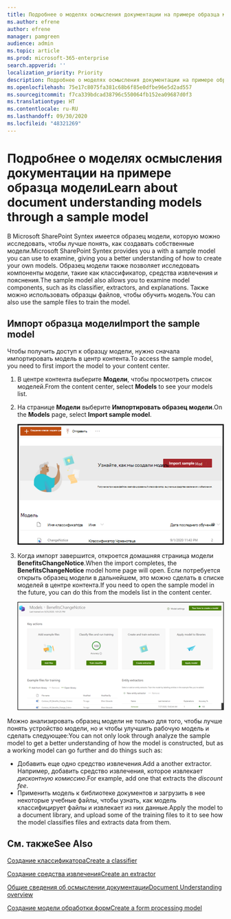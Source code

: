 ```yaml
---
title: Подробнее о моделях осмысления документации на примере образца модели
ms.author: efrene
author: efrene
manager: pamgreen
audience: admin
ms.topic: article
ms.prod: microsoft-365-enterprise
search.appverid: ''
localization_priority: Priority
description: Подробнее о моделях осмысления документации на примере образца модели
ms.openlocfilehash: 75e17c8075fa381c68b6f85e0dfbe96e5d2ad557
ms.sourcegitcommit: f7ca339bdcad38796c550064fb152ea09687d0f3
ms.translationtype: HT
ms.contentlocale: ru-RU
ms.lasthandoff: 09/30/2020
ms.locfileid: "48321269"
---
```

# <a name="learn-about-document-understanding-models-through-a-sample-model"></a><span data-ttu-id="a669a-103">Подробнее о моделях осмысления документации на примере образца модели</span><span class="sxs-lookup"><span data-stu-id="a669a-103">Learn about document understanding models through a sample model</span></span>

<span data-ttu-id="a669a-104">В Microsoft SharePoint Syntex имеется образец модели, которую можно исследовать, чтобы лучше понять, как создавать собственные модели.</span><span class="sxs-lookup"><span data-stu-id="a669a-104">Microsoft SharePoint Syntex provides you a with a sample model you can use to examine, giving you a better understanding of how to create your own models.</span></span> <span data-ttu-id="a669a-105">Образец модели также позволяет исследовать компоненты модели, такие как классификатор, средства извлечения и пояснения.</span><span class="sxs-lookup"><span data-stu-id="a669a-105">The sample model also allows you to examine model components, such as its classifier, extractors, and explanations.</span></span> <span data-ttu-id="a669a-106">Также можно использовать образцы файлов, чтобы обучить модель.</span><span class="sxs-lookup"><span data-stu-id="a669a-106">You can also use the sample files to train the model.</span></span>

## <a name="import-the-sample-model"></a><span data-ttu-id="a669a-107">Импорт образца модели</span><span class="sxs-lookup"><span data-stu-id="a669a-107">Import the sample model</span></span>

<span data-ttu-id="a669a-108">Чтобы получить доступ к образцу модели, нужно сначала импортировать модель в центр контента.</span><span class="sxs-lookup"><span data-stu-id="a669a-108">To access the sample model, you need to first import the model to your content center.</span></span>

1. <span data-ttu-id="a669a-109">В центре контента выберите **Модели**, чтобы просмотреть список моделей.</span><span class="sxs-lookup"><span data-stu-id="a669a-109">From the content center, select **Models** to see your models list.</span></span></br>
2. <span data-ttu-id="a669a-110">На странице **Модели** выберите **Импортировать образец модели**.</span><span class="sxs-lookup"><span data-stu-id="a669a-110">On the **Models** page, select **Import sample model**.</span></span></br>

    ![Импорт образца модели](../media/content-understanding/import-sample-model.png) </br>

3. <span data-ttu-id="a669a-112">Когда импорт завершится, откроется домашняя страница модели **BenefitsChangeNotice**.</span><span class="sxs-lookup"><span data-stu-id="a669a-112">When the import completes, the **BenefitsChangeNotice** model home page will open.</span></span> <span data-ttu-id="a669a-113">Если потребуется открыть образец модели в дальнейшем, это можно сделать в списке моделей в центре контента.</span><span class="sxs-lookup"><span data-stu-id="a669a-113">If you need to open the sample model in the future, you can do this from the models list in the content center.</span></span> </br>

     ![Домашняя страница образца](../media/content-understanding/sample-home-page.png)</br>

<span data-ttu-id="a669a-115">Можно анализировать образец модели не только для того, чтобы лучше понять устройство модели, но и чтобы улучшить рабочую модель и сделать следующее:</span><span class="sxs-lookup"><span data-stu-id="a669a-115">You can not only look through analyze the sample model to get a better understanding of how the model is constructed, but as a working model can go further and do things such as:</span></span>

- <span data-ttu-id="a669a-116">Добавить еще одно средство извлечения.</span><span class="sxs-lookup"><span data-stu-id="a669a-116">Add a another extractor.</span></span> <span data-ttu-id="a669a-117">Например, добавить средство извлечения, которое извлекает *дисконтную комиссию*.</span><span class="sxs-lookup"><span data-stu-id="a669a-117">For example, add one that extracts the *discount fee*.</span></span>
- <span data-ttu-id="a669a-118">Применить модель к библиотеке документов и загрузить в нее некоторые учебные файлы, чтобы узнать, как модель классифицирует файлы и извлекает из них данные.</span><span class="sxs-lookup"><span data-stu-id="a669a-118">Apply the model to a document library, and upload some of the training files to it to see how the model classifies files and extracts data from them.</span></span>


## <a name="see-also"></a><span data-ttu-id="a669a-119">См. также</span><span class="sxs-lookup"><span data-stu-id="a669a-119">See Also</span></span>
[<span data-ttu-id="a669a-120">Создание классификатора</span><span class="sxs-lookup"><span data-stu-id="a669a-120">Create a classifier</span></span>](create-a-classifier.md)

[<span data-ttu-id="a669a-121">Создание средства извлечения</span><span class="sxs-lookup"><span data-stu-id="a669a-121">Create an extractor</span></span>](create-an-extractor.md)

[<span data-ttu-id="a669a-122">Общие сведения об осмыслении документации</span><span class="sxs-lookup"><span data-stu-id="a669a-122">Document Understanding overview</span></span>](document-understanding-overview.md)

[<span data-ttu-id="a669a-123">Создание модели обработки форм</span><span class="sxs-lookup"><span data-stu-id="a669a-123">Create a form processing model</span></span>](create-a-form-processing-model.md)  
